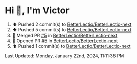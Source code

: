 <h1>Hi 👋, I'm Victor </h1>

<!--RECENT_ACTIVITY:start-->
1. ⬆️ Pushed 2 commit(s) to [BetterLectio/BetterLectio-next](https://github.com/BetterLectio/BetterLectio-next)<br>
2. ⬆️ Pushed 5 commit(s) to [BetterLectio/BetterLectio-next](https://github.com/BetterLectio/BetterLectio-next)<br>
3. 🎉 Merged PR [#5](https://github.com/BetterLectio/BetterLectio-next/pull/5) in [BetterLectio/BetterLectio-next](https://github.com/BetterLectio/BetterLectio-next)<br>
4. 💪 Opened PR [#5](https://github.com/BetterLectio/BetterLectio-next/pull/5) in [BetterLectio/BetterLectio-next](https://github.com/BetterLectio/BetterLectio-next)<br>
5. ⬆️ Pushed 1 commit(s) to [BetterLectio/BetterLectio-next](https://github.com/BetterLectio/BetterLectio-next)<br>
<!--RECENT_ACTIVITY:end-->

<!--RECENT_ACTIVITY:last_update-->
Last Updated: Monday, January 22nd, 2024, 11:11:38 PM
<!--RECENT_ACTIVITY:last_update_end-->
